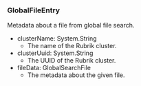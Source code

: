 ### GlobalFileEntry
Metadata about a file from global file search.

- clusterName: System.String
  - The name of the Rubrik cluster.
- clusterUuid: System.String
  - The UUID of the Rubrik cluster.
- fileData: GlobalSearchFile
  - The metadata about the given file.

